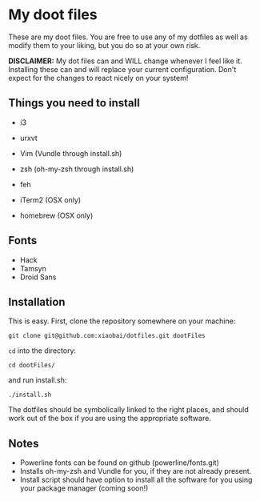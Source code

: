 # My doot files

These are my doot files. You are free to use any of my dotfiles as well as modify them to your liking, but you do so at your own risk.

**DISCLAIMER:** My dot files can and WILL change whenever I feel like it. Installing these can and will replace your current configuration. Don't expect for the changes to react nicely on your system!

## Things you need to install
- i3
- urxvt
- Vim (Vundle through install.sh)
- zsh (oh-my-zsh through install.sh)
- feh

- iTerm2 (OSX only)
- homebrew (OSX only)

## Fonts
- Hack
- Tamsyn
- Droid Sans

## Installation

This is easy. First, clone the repository somewhere on your machine:
```
git clone git@github.com:xiaobai/dotfiles.git dootFiles
```

`cd` into the directory:
```
cd dootFiles/
```

and run install.sh:
```
./install.sh
```

The dotfiles should be symbolically linked to the right places, and should work out of the box if you are using the appropriate software.

## Notes
- Powerline fonts can be found on github (powerline/fonts.git)
- Installs oh-my-zsh and Vundle for you, if they are not already present.
- Install script should have option to install all the software for you using your package manager (coming soon!)
